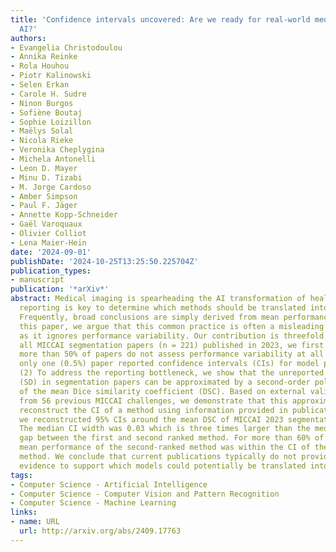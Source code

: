 ```yaml
---
title: 'Confidence intervals uncovered: Are we ready for real-world medical imaging
  AI?'
authors:
- Evangelia Christodoulou
- Annika Reinke
- Rola Houhou
- Piotr Kalinowski
- Selen Erkan
- Carole H. Sudre
- Ninon Burgos
- Sofiène Boutaj
- Sophie Loizillon
- Maëlys Solal
- Nicola Rieke
- Veronika Cheplygina
- Michela Antonelli
- Leon D. Mayer
- Minu D. Tizabi
- M. Jorge Cardoso
- Amber Simpson
- Paul F. Jäger
- Annette Kopp-Schneider
- Gaël Varoquaux
- Olivier Colliot
- Lena Maier-Hein
date: '2024-09-01'
publishDate: '2024-10-25T13:25:50.225704Z'
publication_types:
- manuscript
publication: '*arXiv*'
abstract: Medical imaging is spearheading the AI transformation of healthcare. Performance
  reporting is key to determine which methods should be translated into clinical practice.
  Frequently, broad conclusions are simply derived from mean performance values. In
  this paper, we argue that this common practice is often a misleading simplification
  as it ignores performance variability. Our contribution is threefold. (1) Analyzing
  all MICCAI segmentation papers (n = 221) published in 2023, we first observe that
  more than 50% of papers do not assess performance variability at all. Moreover,
  only one (0.5%) paper reported confidence intervals (CIs) for model performance.
  (2) To address the reporting bottleneck, we show that the unreported standard deviation
  (SD) in segmentation papers can be approximated by a second-order polynomial function
  of the mean Dice similarity coefficient (DSC). Based on external validation data
  from 56 previous MICCAI challenges, we demonstrate that this approximation can accurately
  reconstruct the CI of a method using information provided in publications. (3) Finally,
  we reconstructed 95% CIs around the mean DSC of MICCAI 2023 segmentation papers.
  The median CI width was 0.03 which is three times larger than the median performance
  gap between the first and second ranked method. For more than 60% of papers, the
  mean performance of the second-ranked method was within the CI of the first-ranked
  method. We conclude that current publications typically do not provide sufficient
  evidence to support which models could potentially be translated into clinical practice.
tags:
- Computer Science - Artificial Intelligence
- Computer Science - Computer Vision and Pattern Recognition
- Computer Science - Machine Learning
links:
- name: URL
  url: http://arxiv.org/abs/2409.17763
---
```


